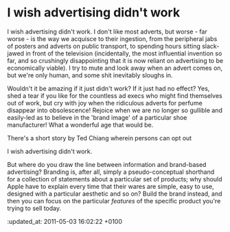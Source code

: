 I wish advertising didn't work
=======

I wish advertising didn't work. I don't like most adverts, but worse - far worse - is the way we acquisce to their ingestion, from the peripheral jabs of posters and adverts on public transport, to spending hours sitting slack-jawed in front of the television (incidentally, the most influential invention so far, and so crushingly disappointing that it is now reliant on advertising to be economically viable). I try to mute and look away when an advert comes on, but we're only human, and some shit inevitably sloughs in.

Wouldn't it be amazing if it just didn't work? If it just had no effect? Yes, shed a tear if you like for the countless ad execs who might find themselves out of work, but cry with joy when the ridiculous adverts for perfume disappear into obsolescence! Rejoice when we are no longer so gullible and easily-led as to believe in the 'brand image' of a particular shoe manufacturer! What a wonderful age that would be.

There's a short story by Ted Chiang wherein persons can opt out

I wish advertising didn't work.

But where do you draw the line between information and brand-based advertising? Branding is, after all, simply a pseudo-conceptual shorthand for a collection of statements about a particular set of products; why should Apple have to explain every time that their wares are simple, easy to use, designed with a particular aesthetic and so on? Build the brand instead, and then you can focus on the particular _features_ of the specific product you're trying to sell today.

:updated_at: 2011-05-03 16:02:22 +0100

